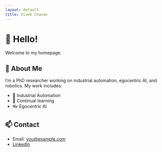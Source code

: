 ```yaml
---
layout: default
title: Vivek Chavan
---
```


# 👋 Hello!

Welcome to my homepage.

## 🔬 About Me

I’m a PhD researcher working on industrial automation, egocentric AI, and robotics. My work includes:

- 🤖 Industrial Automation
- 🧠 Continual learning
- 👓 Egocentric AI

## 📫 Contact

- Email: you@example.com
- [LinkedIn](https://www.linkedin.com/in/vivek9chavan/)

